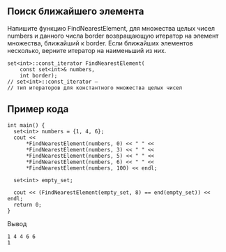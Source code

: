 Поиск ближайшего элемента
-------------------------

Напишите функцию FindNearestElement, для множества целых чисел numbers и данного
числа border возвращающую итератор на элемент множества, ближайший к border.
Если ближайших элементов несколько, верните итератор на наименьший из них.

~~~~~~~~~~~~~~~~~~~~~~~~~~~~~~~~~~~~~~~~~~~~~~~~~~~~~~~~~~~~~~~~~~~~~~~~~~~~~~~~
set<int>::const_iterator FindNearestElement(
    const set<int>& numbers,
    int border);
// set<int>::const_iterator —
// тип итераторов для константного множества целых чисел
~~~~~~~~~~~~~~~~~~~~~~~~~~~~~~~~~~~~~~~~~~~~~~~~~~~~~~~~~~~~~~~~~~~~~~~~~~~~~~~~

Пример кода
-----------

~~~~~~~~~~~~~~~~~~~~~~~~~~~~~~~~~~~~~~~~~~~~~~~~~~~~~~~~~~~~~~~~~~~~~~~~~~~~~~~~
int main() {
  set<int> numbers = {1, 4, 6};
  cout <<
      *FindNearestElement(numbers, 0) << " " <<
      *FindNearestElement(numbers, 3) << " " <<
      *FindNearestElement(numbers, 5) << " " <<
      *FindNearestElement(numbers, 6) << " " <<
      *FindNearestElement(numbers, 100) << endl;
      
  set<int> empty_set;
  
  cout << (FindNearestElement(empty_set, 8) == end(empty_set)) << endl;
  return 0;
}
~~~~~~~~~~~~~~~~~~~~~~~~~~~~~~~~~~~~~~~~~~~~~~~~~~~~~~~~~~~~~~~~~~~~~~~~~~~~~~~~

Вывод

~~~~~~~~~~~~~~~~~~~~~~~~~~~~~~~~~~~~~~~~~~~~~~~~~~~~~~~~~~~~~~~~~~~~~~~~~~~~~~~~
1 4 4 6 6
1
~~~~~~~~~~~~~~~~~~~~~~~~~~~~~~~~~~~~~~~~~~~~~~~~~~~~~~~~~~~~~~~~~~~~~~~~~~~~~~~~
